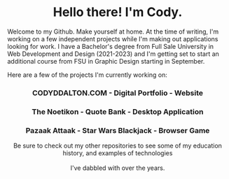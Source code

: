 **<h1 align="center">Hello there! I'm Cody.</h1>**

<p>Welcome to my Github. Make yourself at home. At the time of writing, I'm working on a few independent projects while I'm making out applications looking for work. I have a Bachelor's degree from Full Sale University in Web Development and Design (2021-2023) and I'm getting set to start an additional course from FSU in Graphic Design starting in September.</p>

<p>Here are a few of the projects I'm currently working on: </p>


<h3 align="center">CODYDDALTON.COM - Digital Portfolio - Website</h3>

<h3 align="center">The Noetikon - Quote Bank - Desktop Application</h3>

<h3 align="center">Pazaak Attaak - Star Wars Blackjack - Browser Game</h3>

<p align="center">Be sure to check out my other repositories to see some of my education history, and examples of technologies<br></br> I've dabbled with over the years.</p>
